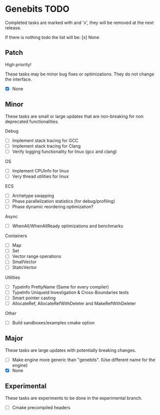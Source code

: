 # Genebits TODO

Completed tasks are marked with and 'x', they will be removed at the next release.

If there is nothing todo the list will be: [x] None

## Patch

High priority!

These tasks may be minor bug fixes or optimizations. They do not change the interface.

- [x] None

## Minor

These tasks are small or large updates that are non-breaking for non deprecated functionalities.

Debug

- [ ] Implement stack tracing for GCC
- [ ] Implement stack tracing for Clang
- [ ] Verify logging functionality for linux (gcc and clang)

OS

- [ ] Implement CPUInfo for linux
- [ ] Very thread utilities for linux

ECS

- [ ] Archetype swapping
- [ ] Phase parallelization statistics (for debug/profiling)
- [ ] Phase dynamic reordering optimization?

Async

- [ ] WhenAll/WhenAllReady optimizations and benchmarks

Containers

- [ ] Map
- [ ] Set
- [ ] Vector range operations
- [ ] SmallVector
- [ ] StaticVector

Utilities

- [ ] TypeInfo PrettyName (Same for every compiler)
- [ ] TypeInfo UniqueId Investigation & Cross-Boundaries tests
- [ ] Smart pointer casting
- [ ] AllocateRef, AllocateRefWithDeleter and MakeRefWithDeleter

Other

- [ ] Build sandboxes/examples cmake option

## Major

These tasks are large updates with potentially breaking changes.

- [ ] Make engine more generic than "genebits". (Use different name for the engine)
- [x] None

## Experimental

These tasks are experiments to be done in the experimental branch.

- [ ] Cmake precompiled headers
